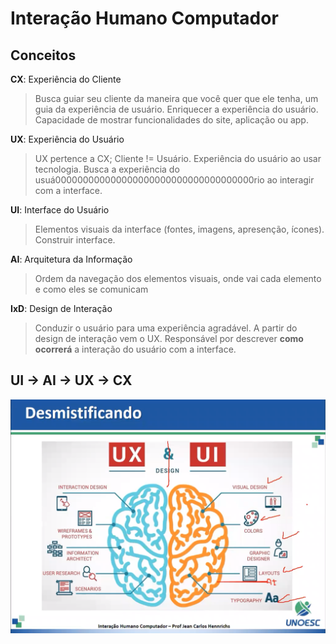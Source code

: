 # Interação Humano Computador
 
 ## Conceitos
 **CX**: Experiência do Cliente<br>
 >Busca guiar seu cliente da maneira que você quer que ele tenha, um guia da experiência de usuário. Enriquecer a experiência do usuário. Capacidade de mostrar funcionalidades do site, aplicação ou app.
 
 **UX**: Experiência do Usuário<br>
 >UX pertence a CX; Cliente != Usuário. Experiência do usuário ao usar tecnologia. Busca a experiência do usuá000000000000000000000000000000000000rio ao interagir com a interface.
 
 **UI**: Interface do Usuário<br>
 >Elementos visuais da interface (fontes, imagens, apresenção, ícones). Construir interface.<br>
 
 **AI**: Arquitetura da Informação<br>
 >Ordem da navegação dos elementos visuais, onde vai cada elemento e como eles se comunicam <br>

 **IxD**: Design de Interação<br>
 >Conduzir o usuário para uma experiência agradável. A partir do design de interação vem o UX. 
 >Responsável por descrever **como ocorrerá** a interação do usuário com a interface.


 ## UI -> AI -> UX -> CX

 <img src="ux-vs-ui.png" alt="UX & UI" style="width:600px;"/>

 
 

